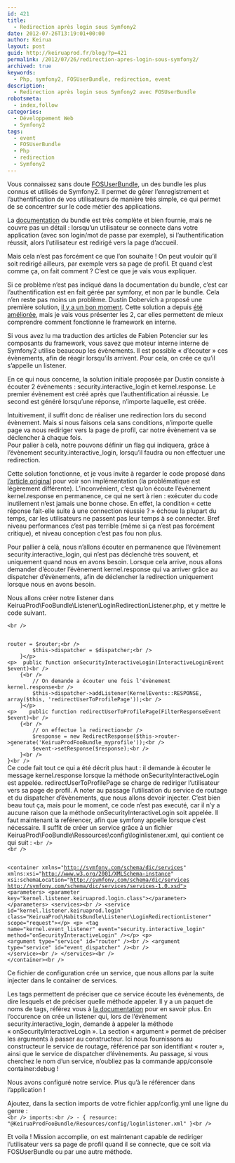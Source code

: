 ```yaml
---
id: 421
title:
  - Redirection après login sous Symfony2
date: 2012-07-26T13:19:01+00:00
author: Keirua
layout: post
guid: http://keiruaprod.fr/blog/?p=421
permalink: /2012/07/26/redirection-apres-login-sous-symfony2/
archived: true
keywords:
  - Php, symfony2, FOSUserBundle, redirection, event
description:
  - Redirection après login sous Symfony2 avec FOSUserBundle
robotsmeta:
  - index,follow
categories:
  - Développement Web
  - Symfony2
tags:
  - event
  - FOSUserBundle
  - Php
  - redirection
  - Symfony2
---
```

Vous connaissez sans doute [FOSUserBundle](https://github.com/FriendsOfSymfony/FOSUserBundle), un des bundle les plus connus et utilisés de Symfony2. Il permet de gérer l&rsquo;enregistrement et l&rsquo;authentification de vos utilisateurs de manière très simple, ce qui permet de se concentrer sur le code métier des applications.

La [documentation](https://github.com/FriendsOfSymfony/FOSUserBundle/tree/master/Resources/doc) du bundle est très complète et bien fournie, mais ne couvre pas un détail : lorsqu&rsquo;un utilisateur se connecte dans votre application (avec son login/mot de passe par exemple), si l&rsquo;authentification réussit, alors l&rsquo;utilisateur est redirigé vers la page d&rsquo;accueil. 

Mais cela n&rsquo;est pas forcément ce que l&rsquo;on souhaite ! On peut vouloir qu&rsquo;il soit redirigé ailleurs, par exemple vers sa page de profil. Et quand c&rsquo;est comme ça, on fait comment ? C&rsquo;est ce que je vais vous expliquer.  
<!--more-->

  
Si ce problème n&rsquo;est pas indiqué dans la documentation du bundle, c&rsquo;est car l&rsquo;authentification est en fait gérée par symfony, et non par le bundle. Cela n&rsquo;en reste pas moins un problème. Dustin Dobervich a proposé une première solution, [il y a un bon moment](http://www.dobervich.com/2011/05/19/more-sophisticated-symfony2-login-redirection/). Cette solution a depuis [été améliorée](http://www.dobervich.com/2011/10/13/login-redirection-revisited/), mais je vais vous présenter les 2, car elles permettent de mieux comprendre comment fonctionne le framework en interne.

Si vous avez lu ma traduction des articles de Fabien Potencier sur les composants du framework, vous savez que moteur interne interne de Symfony2 utilise beaucoup les évènements. Il est possible « d&rsquo;écouter » ces évènements, afin de réagir lorsqu&rsquo;ils arrivent. Pour cela, on crée ce qu&rsquo;il s&rsquo;appelle un listener.

En ce qui nous concerne, la solution initiale proposée par Dustin consiste à écouter 2 évènements : security.interactive_login et kernel.response. Le premier évènement est créé après que l&rsquo;authentification ai réussie. Le second est généré lorsqu&rsquo;une réponse, n&rsquo;importe laquelle, est créée. 

Intuitivement, il suffit donc de réaliser une redirection lors du second évènement. Mais si nous faisons cela sans conditions, n&rsquo;importe quelle page va nous rediriger vers la page de profil, car notre évènement va se déclencher à chaque fois.  
Pour palier à celà, notre pouvons définir un flag qui indiquera, grâce à l&rsquo;évènement security.interactive_login, lorsqu&rsquo;il faudra ou non effectuer une redirection.

Cette solution fonctionne, et je vous invite à regarder le code proposé dans [l&rsquo;article original](http://www.dobervich.com/2011/05/19/more-sophisticated-symfony2-login-redirection/) pour voir son implémentation (la problématique est légèrement différente). L&rsquo;inconvénient, c&rsquo;est qu&rsquo;on écoute l&rsquo;évènement kernel.response en permanence, ce qui ne sert à rien : exécuter du code inutilement n&rsquo;est jamais une bonne chose. En effet, la condition « cette réponse fait-elle suite à une connection réussie ? » échoue la plupart du temps, car les utilisateurs ne passent pas leur temps à se connecter. Bref niveau performances c&rsquo;est pas terrible (même si ça n&rsquo;est pas forcément critique), et niveau conception c&rsquo;est pas fou non plus.

Pour pallier à celà, nous n&rsquo;allons écouter en permanence que l&rsquo;évènement security.interactive_login, qui n&rsquo;est pas déclenché très souvent, et uniquement quand nous en avons besoin. Lorsque cela arrive, nous allons demander d&rsquo;écouter l&rsquo;évènement kernel.response qui va arriver grâce au dispatcher d&rsquo;évènements, afin de déclencher la redirection uniquement lorsque nous en avons besoin.

Nous allons créer notre listener dans KeiruaProd\FooBundle\Listener\LoginRedirectionListener.php, et y mettre le code suivant.

<code lang="php">&lt;br />
<?php
namespace KeiruaProd\FooBundle\Listener;
 
use Symfony\Component\HttpKernel\Event\FilterResponseEvent;
use Symfony\Component\Security\Http\Event\InteractiveLoginEvent;
use Symfony\Component\Routing\Router;
use Symfony\Component\HttpFoundation\RedirectResponse;
use Symfony\Component\EventDispatcher\EventDispatcher;
use Symfony\Component\HttpKernel\KernelEvents;
 
class LoginRedirectionListener
{   
    private $router;
    private $dispatcher;
 
    public function __construct(Router $router, EventDispatcher $dispatcher)
    {
		// On enregistre les services dont on a besoin
        $this->router = $router;&lt;br />
        $this->dispatcher = $dispatcher;&lt;br />
    }&lt;/p>
&lt;p>	public function onSecurityInteractiveLogin(InteractiveLoginEvent $event)&lt;br />
    {&lt;br />
		// On demande a écouter une fois l'évènement kernel.response&lt;br />
        $this->dispatcher->addListener(KernelEvents::RESPONSE, array($this, 'redirectUserToProfilePage'));&lt;br />
    }&lt;/p>
&lt;p>    public function redirectUserToProfilePage(FilterResponseEvent $event)&lt;br />
    {&lt;br />
		// on effectue la redirection&lt;br />
		$response = new RedirectResponse($this->router->generate('KeiruaProdFooBundle_myprofile'));&lt;br />
        $event->setResponse($response);&lt;br />
    }&lt;br />
}&lt;br />
</code>

Ce code fait tout ce qui a été décrit plus haut : il demande à écouter le message kernel.response lorsque la méthode onSecurityInteractiveLogin est appelée. redirectUserToProfilePage se charge de rediriger l&rsquo;utilisateur vers sa page de profil. A noter au passage l&rsquo;utilisation du service de routage et du dispatcher d&rsquo;évènements, que nous allons devoir injecter.

C&rsquo;est bien beau tout ça, mais pour le moment, ce code n&rsquo;est pas executé, car il n&rsquo;y a aucune raison que la méthode onSecurityInteractiveLogin soit appelée. Il faut maintenant la reférencer, afin que symfony appelle lorsque c&rsquo;est nécessaire. Il suffit de créer un service grâce à un fichier KeiruaProd\FooBundle\Ressources\config\loginlistener.xml, qui contient ce qui suit :

<code lang="xml">&lt;br />
<?xml version="1.0" ?>&lt;br />
&lt;container xmlns="http://symfony.com/schema/dic/services"
    xmlns:xsi="http://www.w3.org/2001/XMLSchema-instance"
    xsi:schemaLocation="http://symfony.com/schema/dic/services http://symfony.com/schema/dic/services/services-1.0.xsd">
    &lt;parameters>
        &lt;parameter key="kernel.listener.keiruaprod.login.class">&lt;/parameter>
    &lt;/parameters>
    &lt;services>&lt;br />
        &lt;service id="kernel.listener.keiruaprod.login" class="KeiruaProd\HabitsBundle\Listener\LoginRedirectionListener" scope="request">&lt;/p>
&lt;p>			&lt;tag name="kernel.event_listener" event="security.interactive_login" method="onSecurityInteractiveLogin" />&lt;/p>
&lt;p>            &lt;argument type="service" id="router" />&lt;br />
            &lt;argument type="service" id="event_dispatcher" />&lt;br />
        &lt;/service>&lt;br />
    &lt;/services>&lt;br />
&lt;/container>&lt;br />
</code>

Ce fichier de configuration crée un service, que nous allons par la suite injecter dans le container de services.

Les tags permettent de préciser que ce service écoute les évènements, de dire lesquels et de préciser quelle méthode appeler. Il y a un paquet de noms de tags, référez vous à [la documentation](http://symfony.com/doc/current/reference/dic_tags.html) pour en savoir plus. En l&rsquo;occurence on crée un listener qui, lors de l&rsquo;évènement security.interactive_login, demande à appeler la méthode « onSecurityInteractiveLogin ». La section « argument » permet de préciser les arguments à passer au constructeur. Ici nous fournissons au constructeur le service de routage, référencé par son identifiant « router », ainsi que le service de dispatcher d&rsquo;évènements. Au passage, si vous cherchez le nom d&rsquo;un service, n&rsquo;oubliez pas la commande app/console container:debug !

Nous avons configuré notre service. Plus qu&rsquo;à le référencer dans l&rsquo;application !

Ajoutez, dans la section imports de votre fichier app/config.yml une ligne du genre :  
<code lang="yaml">&lt;br />
imports:&lt;br />
    - { resource: "@KeiruaProdFooBundle/Resources/config/loginlistener.xml" }&lt;br />
</code>

Et voila ! Mission accomplie, on est maintenant capable de rediriger l&rsquo;utilisateur vers sa page de profil quand il se connecte, que ce soit via FOSUserBundle ou par une autre méthode.